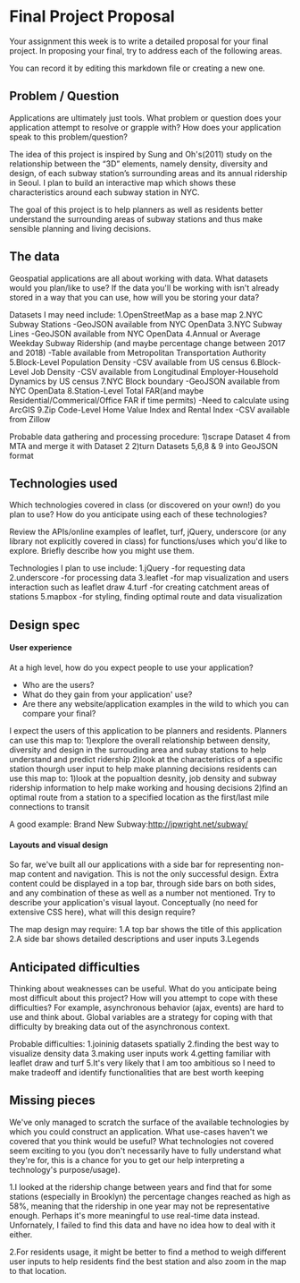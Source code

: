 # Final Project Proposal

Your assignment this week is to write a detailed proposal for your final
project. In proposing your final, try to address each of the following
areas.   

You can record it by editing this markdown file or creating a new one.

## Problem / Question

Applications are ultimately just tools. What problem or question does
your application attempt to resolve or grapple with? How does your
application speak to this problem/question?

The idea of this project is inspired by Sung and Oh's(2011) study on the relationship between the “3D” elements, namely density, diversity and design, of each subway station’s surrounding areas and its annual ridership in Seoul. I plan to build an interactive map which shows these characteristics around each subway station in NYC.

The goal of this project is to help planners as well as residents better understand the surrounding areas of subway stations and thus make sensible planning and living decisions.

## The data

Geospatial applications are all about working with data. What datasets
would you plan/like to use? If the data you'll be working with isn't
already stored in a way that you can use, how will you be storing your data?

Datasets I may need include:
1.OpenStreetMap as a base map
2.NYC Subway Stations -GeoJSON available from NYC OpenData
3.NYC Subway Lines -GeoJSON available from NYC OpenData
4.Annual or Average Weekday Subway Ridership (and maybe percentage change between 2017 and 2018) -Table available from Metropolitan Transportation Authority
5.Block-Level Population Density -CSV available from US census
6.Block-Level Job Density -CSV available from Longitudinal Employer-Household Dynamics by US census
7.NYC Block boundary -GeoJSON available from NYC OpenData
8.Station-Level Total FAR(and maybe Residential/Commerical/Office FAR if time permits) -Need to calculate using ArcGIS
9.Zip Code-Level Home Value Index and Rental Index -CSV available from Zillow

Probable data gathering and processing procedure:
1)scrape Dataset 4 from MTA and merge it with Dataset 2
2)turn Datasets 5,6,8 & 9 into GeoJSON format

## Technologies used

Which technologies covered in class (or discovered on your own!) do you
plan to use? How do you anticipate using each of these technologies?

Review the APIs/online examples of leaflet, turf, jQuery, underscore (or
any library not explicitly covered in class) for functions/uses which
you'd like to explore. Briefly describe how you might use them.

Technologies I plan to use include:
1.jQuery -for requesting data
2.underscore -for processing data
3.leaflet -for map visualization and users interaction such as leaflet draw
4.turf -for creating catchment areas of stations
5.mapbox -for styling, finding optimal route and data visualization


## Design spec

#### User experience

At a high level, how do you expect people to use your application?
- Who are the users?
- What do they gain from your application' use?
- Are there any website/application examples in the wild to which you can compare your final?

I expect the users of this application to be planners and residents.
Planners can use this map to:
1)explore the overall relationship between density, diversity and design in the surrouding area and subay stations to help understand and predict ridership
2)look at the characteristics of a specific station thourgh user input to help make planning decisions
residents can use this map to:
1)look at the popualtion desnity, job density and subway ridership information to help make working and housing decisions
2)find an optimal route from a station to a specified location as the first/last mile connections to transit

A good example:
Brand New Subway:http://jpwright.net/subway/

#### Layouts and visual design

So far, we've built all our applications with a side bar for
representing non-map content and navigation. This is not the only
successful design. Extra content could be displayed in a top bar,
through side bars on both sides, and any combination of
these as well as a number not mentioned. Try to describe your
application's visual layout. Conceptually (no need for extensive CSS
here), what will this design require?

The map design may require:
1.A top bar shows the title of this application
2.A side bar shows detailed descriptions and user inputs
3.Legends

## Anticipated difficulties

Thinking about weaknesses can be useful. What do you anticipate being
most difficult about this project? How will you attempt to cope with
these difficulties? For example, asynchronous behavior (ajax, events)
are hard to use and think about. Global variables are a strategy for
coping with that difficulty by breaking data out of the asynchronous
context.

Probable difficulties:
1.joininig datasets spatially
2.finding the best way to visualize density data
3.making user inputs work
4.getting familiar with leaflet draw and turf
5.It's very likely that I am too ambitious so I need to make tradeoff and identify functionalities that are best worth keeping

## Missing pieces

We've only managed to scratch the surface of the available technologies
by which you could construct an application. What use-cases haven't we covered
that you think would be useful? What technologies not covered seem exciting to
you (you don't necessarily have to fully understand what they're for,
this is a chance for you to get our help interpreting a technology's
purpose/usage).

1.I looked at the ridership change between years and find that for some stations (especially in Brooklyn) the percentage changes reached as high as 58%, meaning that the ridership in one year may not be representative enough. Perhaps it's more meaningful to use real-time data instead. Unfornately, I failed to find this data and have no idea how to deal with it either.

2.For residents usage, it might be better to find a method to weigh different user inputs to help residents find the best station and also zoom in the map to that location.
